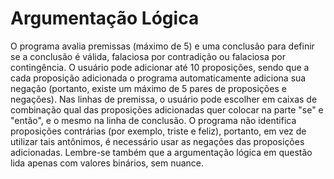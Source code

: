 # Argumentação Lógica
O programa avalia premissas (máximo de 5) e uma conclusão para definir se a conclusão é válida, falaciosa por contradição ou falaciosa por contingência.
O usuário pode adicionar até 10 proposições, sendo que a cada proposição adicionada o programa automaticamente adiciona sua negação (portanto, existe um máximo de 5 pares de proposições e negações).
Nas linhas de premissa, o usuário pode escolher em caixas de combinação qual das proposições adicionadas quer colocar na parte "se" e "então", e o mesmo na linha de conclusão.
O programa não identifica proposições contrárias (por exemplo, triste e feliz), portanto, em vez de utilizar tais antônimos, é necessário usar as negações das proposições adicionadas. 
Lembre-se também que a argumentação lógica em questão lida apenas com valores binários, sem nuance.   
